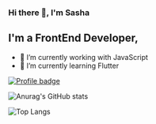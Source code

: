 ### Hi there 👋, I'm Sasha

## I'm a FrontEnd Developer,
- 🔭 I’m currently working with JavaScript
- 🌱 I’m currently learning Flutter

[![Profile badge](https://www.codewars.com/users/KislyakovS/badges/large)](https://www.codewars.com/users/KislyakovS)

![Anurag's GitHub stats](https://github-readme-stats.vercel.app/api?username=KislyakovS)

![Top Langs](https://github-readme-stats.vercel.app/api/top-langs/?username=KislyakovS&layout=compact)
